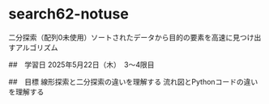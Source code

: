 # search62-notuse
二分探索（配列0未使用）ソートされたデータから目的の要素を高速に見つけ出すアルゴリズム

##　学習日
2025年5月22日（木）　3～4限目

##　目標
線形探索と二分探索の違いを理解する
流れ図とPythonコードの違いを理解する
